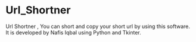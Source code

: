 # Url_Shortner
Url Shortner , You can short and copy your short url by using this software. It is developed by Nafis Iqbal using Python and Tkinter.
